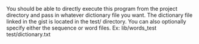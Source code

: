 You should be able to directly execute this program from the project directory and pass in whatever dictionary file you want.
The dictionary file linked in the gist is located in the test/ directory.
You can also optionally specify either the sequence or word files.
Ex:
	lib/words_test test/dictionary.txt
